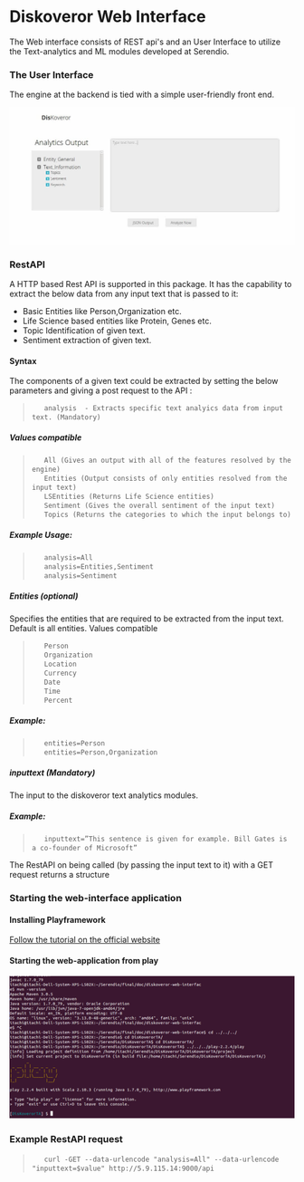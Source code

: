 # Diskoveror Web Interface

The Web interface consists of REST api's and an User Interface to utilize the Text-analytics and ML modules developed at Serendio.

### The User Interface

The engine at the backend is tied with a simple user-friendly front end.

![Diskoveror Web Interface](/diskoveror.jpg "Web Interface")

### RestAPI

A HTTP based Rest API is supported in this package. It has the capability to extract the below data from any input text that is passed to it:

 * Basic Entities like Person,Organization etc.
 * Life Science based entities like Protein, Genes etc.
 * Topic Identification of given text.
 * Sentiment extraction of given text.

#### Syntax

The components of a given text could be extracted by setting the below parameters and giving a post request to the 
API :

>        analysis  - Extracts specific text analyics data from input text. (Mandatory)

##### Values compatible

>        All (Gives an output with all of the features resolved by the engine)                  
>        Entities (Output consists of only entities resolved from the input text)        
>        LSEntities (Returns Life Science entities)
>        Sentiment (Gives the overall sentiment of the input text)
>        Topics (Returns the categories to which the input belongs to)

##### Example Usage:

>        analysis=All
>        analysis=Entities,Sentiment
>        analysis=Sentiment

##### Entities (optional)

Specifies the entities that are required to be extracted from the input text. Default is all entities.
Values compatible

>        Person
>        Organization
>        Location
>        Currency
>        Date
>        Time
>        Percent

##### Example:

>        entities=Person
>        entities=Person,Organization

##### inputtext (Mandatory)

The input to the diskoveror text analytics modules.

##### Example:

>        inputtext=”This sentence is given for example. Bill Gates is a co-founder of Microsoft”

The RestAPI on being called (by passing the input text to it) with a GET request returns a structure


### Starting the web-interface application
#### Installing Playframework
[Follow the tutorial on the official website](https://www.playframework.com/documentation/2.4.x/Installing)
#### Starting the web-application from play
![Starting web-app](/rsz_play1.png "Web Interface")

### Example RestAPI request

>        curl -GET --data-urlencode "analysis=All" --data-urlencode "inputtext=$value" http://5.9.115.14:9000/api


